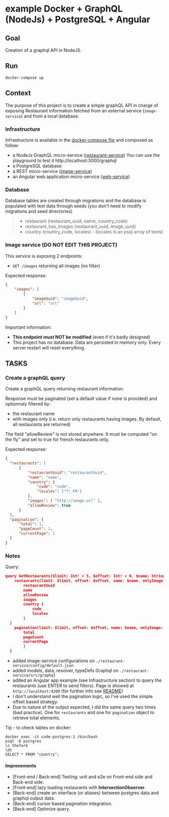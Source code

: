 # example Docker + GraphQL (NodeJs) + PostgreSQL + Angular

## Goal
Creation of a graphql API in NodeJS.

## Run
```docker-compose up```


## Context
The purpose of this project is to create a simple graphQL API in charge of exposing Restaurant information fetched from an external service (`image-service`) and from a local database.

### Infrastructure
Infrastructure is available in the [docker-compose file](./docker-compose.yml) and composed as follow:
 - a NodeJs GraphQL micro-service ([restaurant-service](./restaurant-service)) You can use the playground to test it http://localhost:3000/graphql
 - a PostgreSQL database
 - a REST micro-service ([image-service](./image-service))
 - an Angular web application micro-service ([web-service](./web-service))

### Database

Database tables are created through migrations and the database is populated with test data through seeds (you don't need to modify migrations and seed directories)

> - restaurant (restaurant_uuid, name, country_code)
> - restaurant_has_images (restaurant_uuid, image_uuid)
> - country (country_code, locales) - (locales is an psql array of texts)


### Image service (DO NOT EDIT THIS PROJECT)
This service is exposing 2 endpoints:
- `GET /images` returning all images (no filter)

Expected response:
```json
{
    "images": [
        {
            "imageUuid": "imageUuid",
            "url": "url"
        }
    ]
}
```

Important information:
 - **This endpoint must NOT be modified** (even if it's badly designed)
 - This project has no database. Data are persisted in memory only. Every server restart will reset everything.

## TASKS

### Create a graphQL query
Create a graphQL query returning restaurant information.

Response must be paginated (set a default value if none is provided) and optionnaly filtered by:
 - the restaurant name
 - with images only (i.e. return only restaurants having images. By default, all restaurants are returned)

The field "allowReview" is not stored anywhere. It must be computed "on the fly" and set to true for french restaurants only.

Expected response:
```json
{
  "restaurants": [
      {
          "restaurantUuid": "restaurantUuid",
          "name": "name",
          "country": {
              "code": "code",
              "locales": ["fr_FR"]
          },
          "images": [ "http://image.url" ],
          "allowReview": true
      }
  ],
  "pagination": {
      "total": 1,
      "pageCount": 1,
      "currentPage": 1
  }
}
```

### Notes
Query:
```json
query GetRestaurants($limit: Int! = 5, $offset: Int! = 0, $name: String, $onlyImage: Boolean = false) {
    restaurants(limit: $limit, offset: $offset, name: $name, onlyImage: $onlyImage) {
        restaurantUuid
        name
        allowReview
        images
        country {
            code
            locales
        }
  }
    pagination(limit: $limit, offset: $offset, name: $name, onlyImage: $onlyImage) {
        total
        pageCount
        currentPage
        }
  }
```

- added image-service configurations on `./restaurant-service/config/default.json`
- added models, data, resolver, typeDefs Graphql on `./restaurant-service/src/graphql`
- added an Angular app example (see Infrastructure section) to query the restaurants (use ENTER to send filters). Page is showed at `http://localhost:4200` (for further info see [README](./web-service/README.md))
- I don't understand well the pagination logic, so I've used the simple offset based strategy.
- Due to nature of the output expected, I did the same query two times (bad practice). One for `restaurants` and one for `pagination` object to retrieve total elements.

Tip - to check tables on docker:
```
docker exec -it code-postgres-1 /bin/bash
psql -U postgres
\c thefork
\dt
SELECT * FROM "country";
```

#### Improvements
- [Front-end / Back-end] Testing: unit and e2e on Front-end side and Back-end side.
- [Front-end] lazy loading restaurants with **IntersectionObserver**.
- [Back-end] create an interface (or aliases) between postgres data and graphql output data.
- [Back-end] cursor based pagination integration.
- [Back-end] Optimize query.
